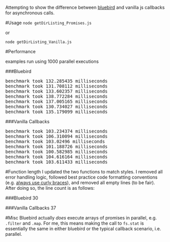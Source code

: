 Attempting to show the difference between [bluebird](https://github.com/petkaantonov/bluebird) and vanilla js callbacks for asynchronous calls.

#Usage
`node getDirListing_Promises.js`

or

`node getDirListing_Vanilla.js`

#Performance

examples run using 1000 parallel executions

###Bluebird
<pre>
benchmark took 132.285435 milliseconds
benchmark took 131.708112 milliseconds
benchmark took 133.602357 milliseconds
benchmark took 138.772284 milliseconds
benchmark took 137.005165 milliseconds
benchmark took 130.734027 milliseconds
benchmark took 135.179099 milliseconds
</pre>

###Vanilla Callbacks
<pre>
benchmark took 103.234374 milliseconds
benchmark took 106.310094 milliseconds
benchmark took 103.02496 milliseconds
benchmark took 101.188726 milliseconds
benchmark took 100.582985 milliseconds
benchmark took 104.616164 milliseconds
benchmark took 103.611433 milliseconds
</pre>

#Function length
I updated the two functions to match styles. I removed all error handling logic, followed best practice code formatting conventions (e.g. [always use curly braces](http://jshint.com/docs/options/#curly)), and removed all empty lines (to be fair). After doing so, the line count is as follows:

###Bluebird
30

###Vanilla Callbacks
37

#Misc
Bluebird actually <i>does</i> execute arrays of promises in parallel, e.g. `.filter` and `.map`. For me, this means making the call to `fs.stat` is essentially the same in either bluebird or the typical callback scenario, i.e. parallel.